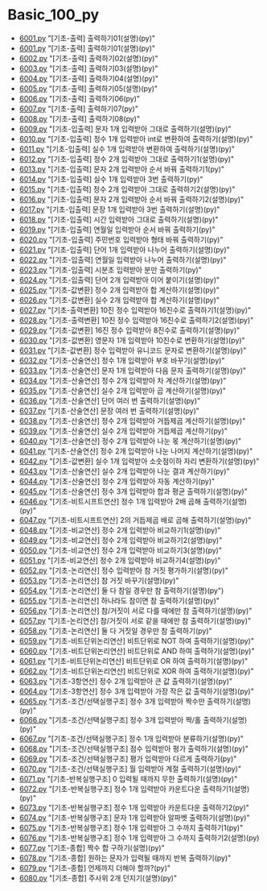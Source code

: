 # Basic_100_py

* [6001.py](./6001.py) "[기초-출력] 출력하기01(설명)(py)"
* [6001.py](./6001.py) "[기초-출력] 출력하기01(설명)(py)"
* [6002.py](./6002.py) "[기초-출력] 출력하기02(설명)(py)"
* [6003.py](./6003.py) "[기초-출력] 출력하기03(설명)(py)"
* [6004.py](./6004.py) "[기초-출력] 출력하기04(설명)(py)"
* [6005.py](./6005.py) "[기초-출력] 출력하기05(설명)(py)"
* [6006.py](./6006.py) "[기초-출력] 출력하기06(py)"
* [6007.py](./6007.py) "[기초-출력] 출력하기07(py)"
* [6008.py](./6008.py) "[기초-출력] 출력하기08(py)"
* [6009.py](./6009.py) "[기초-입출력] 문자 1개 입력받아 그대로 출력하기(설명)(py)"
* [6010.py](./6010.py) "[기초-입출력] 정수 1개 입력받아 int로 변환하여 출력하기(설명)(py)"
* [6011.py](./6011.py) "[기초-입출력] 실수 1개 입력받아 변환하여 출력하기(설명)(py)"
* [6012.py](./6012.py) "[기초-입출력] 정수 2개 입력받아 그대로 출력하기1(설명)(py)"
* [6013.py](./6013.py) "[기초-입출력] 문자 2개 입력받아 순서 바꿔 출력하기1(py)"
* [6014.py](./6014.py) "[기초-입출력] 실수 1개 입력받아 3번 출력하기(py)"
* [6015.py](./6015.py) "[기초-입출력] 정수 2개 입력받아 그대로 출력하기2(설명)(py)"
* [6016.py](./6016.py) "[기초-입출력] 문자 2개 입력받아 순서 바꿔 출력하기2(설명)(py)"
* [6017.py](./6017.py) "[기초-입출력] 문장 1개 입력받아 3번 출력하기(설명)(py)"
* [6018.py](./6018.py) "[기초-입출력] 시간 입력받아 그대로 출력하기(설명)(py)"
* [6019.py](./6019.py) "[기초-입출력] 연월일 입력받아 순서 바꿔 출력하기(py)"
* [6020.py](./6020.py) "[기초-입출력] 주민번호 입력받아 형태 바꿔 출력하기(py)"
* [6021.py](./6021.py) "[기초-입출력] 단어 1개 입력받아 나누어 출력하기(설명)(py)"
* [6022.py](./6022.py) "[기초-입출력] 연월일 입력받아 나누어 출력하기(설명)(py)"
* [6023.py](./6023.py) "[기초-입출력] 시분초 입력받아 분만 출력하기(py)"
* [6024.py](./6024.py) "[기초-입출력] 단어 2개 입력받아 이어 붙이기(설명)(py)"
* [6025.py](./6025.py) "[기초-값변환] 정수 2개 입력받아 합 계산하기(설명)(py)"
* [6026.py](./6026.py) "[기초-값변환] 실수 2개 입력받아 합 계산하기(설명)(py)"
* [6027.py](./6027.py) "[기초-출력변환] 10진 정수 입력받아 16진수로 출력하기1(설명)(py)"
* [6028.py](./6028.py) "[기초-출력변환] 10진 정수 입력받아 16진수로 출력하기2(설명)(py)"
* [6029.py](./6029.py) "[기초-값변환] 16진 정수 입력받아 8진수로 출력하기(설명)(py)"
* [6030.py](./6030.py) "[기초-값변환] 영문자 1개 입력받아 10진수로 변환하기(설명)(py)"
* [6031.py](./6031.py) "[기초-값변환] 정수 입력받아 유니코드 문자로 변환하기(설명)(py)"
* [6032.py](./6032.py) "[기초-산술연산] 정수 1개 입력받아 부호 바꾸기(설명)(py)"
* [6033.py](./6033.py) "[기초-산술연산] 문자 1개 입력받아 다음 문자 출력하기(설명)(py)"
* [6034.py](./6034.py) "[기초-산술연산] 정수 2개 입력받아 차 계산하기(설명)(py)"
* [6035.py](./6035.py) "[기초-산술연산] 실수 2개 입력받아 곱 계산하기(설명)(py)"
* [6036.py](./6036.py) "[기초-산술연산] 단어 여러 번 출력하기(설명)(py)"
* [6037.py](./6037.py) "[기초-산술연산] 문장 여러 번 출력하기(설명)(py)"
* [6038.py](./6038.py) "[기초-산술연산] 정수 2개 입력받아 거듭제곱 계산하기(설명)(py)"
* [6039.py](./6039.py) "[기초-산술연산] 실수 2개 입력받아 거듭제곱 계산하기(py)"
* [6040.py](./6040.py) "[기초-산술연산] 정수 2개 입력받아 나눈 몫 계산하기(설명)(py)"
* [6041.py](./6041.py) "[기초-산술연산] 정수 2개 입력받아 나눈 나머지 계산하기(설명)(py)"
* [6042.py](./6042.py) "[기초-값변환] 실수 1개 입력받아 소숫점이하 자리 변환하기(설명)(py)"
* [6043.py](./6043.py) "[기초-산술연산] 실수 2개 입력받아 나눈 결과 계산하기(py)"
* [6044.py](./6044.py) "[기초-산술연산] 정수 2개 입력받아 자동 계산하기(py)"
* [6045.py](./6045.py) "[기초-산술연산] 정수 3개 입력받아 합과 평균 출력하기(설명)(py)"
* [6046.py](./6046.py) "[기초-비트시프트연산] 정수 1개 입력받아 2배 곱해 출력하기(설명)(py)"
* [6047.py](./6047.py) "[기초-비트시프트연산] 2의 거듭제곱 배로 곱해 출력하기(설명)(py)"
* [6048.py](./6048.py) "[기초-비교연산] 정수 2개 입력받아 비교하기1(설명)(py)"
* [6049.py](./6049.py) "[기초-비교연산] 정수 2개 입력받아 비교하기2(설명)(py)"
* [6050.py](./6050.py) "[기초-비교연산] 정수 2개 입력받아 비교하기3(설명)(py)"
* [6051.py](./6051.py) "[기초-비교연산] 정수 2개 입력받아 비교하기4(설명)(py)"
* [6052.py](./6052.py) "[기초-논리연산] 정수 입력받아 참 거짓 평가하기(설명)(py)"
* [6053.py](./6053.py) "[기초-논리연산] 참 거짓 바꾸기(설명)(py)"
* [6054.py](./6054.py) "[기초-논리연산] 둘 다 참일 경우만 참 출력하기(설명)(py")
* [6055.py](./6055.py) "[기초-논리연산] 하나라도 참이면 참 출력하기(설명)(py)"
* [6056.py](./6056.py) "[기초-논리연산] 참/거짓이 서로 다를 때에만 참 출력하기(설명)(py)"
* [6057.py](./6057.py) "[기초-논리연산] 참/거짓이 서로 같을 때에만 참 출력하기(설명)(py)"
* [6058.py](./6058.py) "[기초-논리연산] 둘 다 거짓일 경우만 참 출력하기(py)"
* [6059.py](./6059.py) "[기초-비트단위논리연산] 비트단위로 NOT 하여 출력하기(설명)(py)"
* [6060.py](./6060.py) "[기초-비트단위논리연산] 비트단위로 AND 하여 출력하기(설명)(py)"
* [6061.py](./6060.py) "[기초-비트단위논리연산] 비트단위로 OR 하여 출력하기(설명)(py)"
* [6062.py](./6060.py) "[기초-비트단위논리연산] 비트단위로 XOR 하여 출력하기(설명)(py)"
* [6063.py](./6060.py) "[기초-3항연산] 정수 2개 입력받아 큰 값 출력하기(설명)(py)"
* [6064.py](./6060.py) "[기초-3항연산] 정수 3개 입력받아 가장 작은 값 출력하기(설명)(py)"
* [6065.py](./6060.py) "[기초-조건/선택실행구조] 정수 3개 입력받아 짝수만 출력하기(설명)(py)"
* [6066.py](./6060.py) "[기초-조건/선택실행구조] 정수 3개 입력받아 짝/홀 출력하기(설명)(py)"
* [6067.py](./6060.py) "[기초-조건/선택실행구조] 정수 1개 입력받아 분류하기(설명)(py)"
* [6068.py](./6060.py) "[기초-조건/선택실행구조] 점수 입력받아 평가 출력하기(설명)(py)"
* [6069.py](./6060.py) "[기초-조건/선택실행구조] 평가 입력받아 다르게 출력하기(py)"
* [6070.py](./6060.py) "[기초-조건/선택실행구조] 월 입력받아 계절 출력하기(설명)(py)"
* [6071.py](./6060.py) "[기초-반복실행구조] 0 입력될 때까지 무한 출력하기(설명)(py)"
* [6072.py](./6060.py) "[기초-반복실행구조] 정수 1개 입력받아 카운트다운 출력하기1(설명)(py)"
* [6073.py](./6060.py) "[기초-반복실행구조] 정수 1개 입력받아 카운트다운 출력하기2(py)"
* [6074.py](./6060.py) "[기초-반복실행구조] 문자 1개 입력받아 알파벳 출력하기(설명)(py)"
* [6075.py](./6060.py) "[기초-반복실행구조] 정수 1개 입력받아 그 수까지 출력하기1(py)"
* [6076.py](./6060.py) "[기초-반복실행구조] 정수 1개 입력받아 그 수까지 출력하기2(설명)(py)
* [6077.py](./6060.py) "[기초-종합] 짝수 합 구하기(설명)(py)"	
* [6078.py](./6060.py) "[기초-종합] 원하는 문자가 입력될 때까지 반복 출력하기(py)"
* [6079.py](./6060.py) "[기초-종합] 언제까지 더해야 할까?(py)"
* [6080.py](./6060.py) "[기초-종합] 주사위 2개 던지기(설명)(py)"